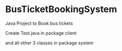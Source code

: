 # BusTicketBookingSystem
Java Project to Book bus tickets

Create Test.java in package client
 
and all other 3 classes in package system
